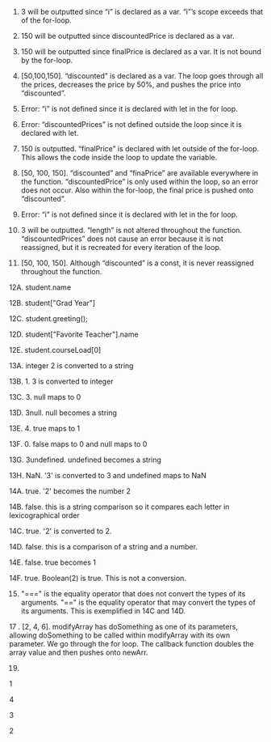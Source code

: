 1. 3 will be outputted since “i” is declared as a var. “i”’s scope exceeds that of the for-loop.
2. 150 will be outputted since discountedPrice is declared as a var.
3. 150 will be outputted since finalPrice is declared as a var. It is not bound by the for-loop.
4. [50,100,150]. “discounted” is declared as a var. The loop goes through all the prices, decreases the price by 50%, and pushes the price into “discounted”.

5. Error: “i” is not defined since it is declared with let in the for loop.
6. Error: “discountedPrices” is not defined outside the loop since it is declared with let.
7. 150 is outputted. “finalPrice” is declared with let outside of the for-loop. This allows the code inside the loop to update the variable.
8. [50, 100, 150]. “discounted” and “finaPrice” are available everywhere in the function. “discountedPrice” is only used within the loop, so an error does not occur. Also within the for-loop, the final price is pushed onto “discounted”.

9. Error: “i” is not defined since it is declared with let in the for loop.
10. 3 will be outputted. “length” is not altered throughout the function. “discountedPrices” does not cause an error because it is not reassigned, but it is recreated for every iteration of the loop.
11. [50, 100, 150]. Although “discounted” is a const, it is never reassigned throughout the function.

12A. student.name

12B. student["Grad Year"]

12C. student.greeting();

12D. student["Favorite Teacher"].name

12E. student.courseLoad[0]

13A. integer 2 is converted to a string 

13B. 1. 3 is converted to integer

13C. 3. null maps to 0

13D. 3null. null becomes a string

13E. 4. true maps to 1

13F. 0. false maps to 0 and null maps to 0

13G. 3undefined. undefined becomes a string

13H. NaN. '3' is converted to 3 and undefined maps to NaN

14A. true. '2' becomes the number 2

14B. false. this is a string comparison so it compares each letter in lexicographical order

14C. true. '2' is converted to 2.

14D. false. this is a comparison of a string and a number.

14E. false. true becomes 1

14F. true. Boolean(2) is true. This is not a conversion.

15. "===" is the equality operator that does not convert the types of its arguments. "==" is the equality operator that may convert the types of its arguments. This is exemplified in 14C and 14D.


17 . [2, 4, 6]. modifyArray has doSomething as one of its parameters, allowing doSomething to be called within modifyArray with its own parameter. We go through the for loop. The callback function doubles the array value and then pushes onto newArr. 

19. 

1

4

3


2

